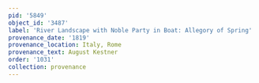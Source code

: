```yaml
---
pid: '5849'
object_id: '3487'
label: 'River Landscape with Noble Party in Boat: Allegory of Spring'
provenance_date: '1819'
provenance_location: Italy, Rome
provenance_text: August Kestner
order: '1031'
collection: provenance
---
```

